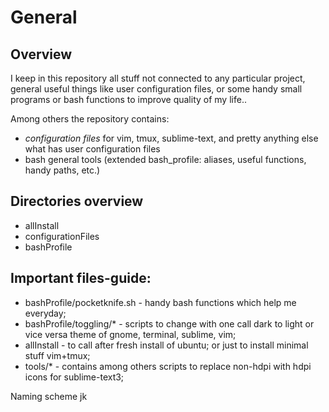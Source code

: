 General
====================

Overview
---------------------
I keep in this repository all stuff not connected to any particular project, general useful things like user configuration files, or some handy small programs or bash functions to improve quality of my life..

Among others the repository contains:
* _configuration files_ for vim, tmux, sublime-text, and pretty anything else what has user configuration files
* bash general tools (extended bash\_profile: aliases, useful functions, handy paths, etc.)


Directories overview
---------------------
* allInstall 
* configurationFiles 
* bashProfile


Important files-guide:
---------------------
* bashProfile/pocketknife.sh - handy bash functions which help me everyday;
* bashProfile/toggling/* - scripts to change with one call dark to light or vice versa theme of gnome, terminal, sublime, vim;
* allInstall - to call after fresh install of ubuntu; or just to install minimal stuff vim+tmux;
* tools/* - contains among others scripts to replace non-hdpi with hdpi icons for sublime-text3;

Naming scheme
jk
